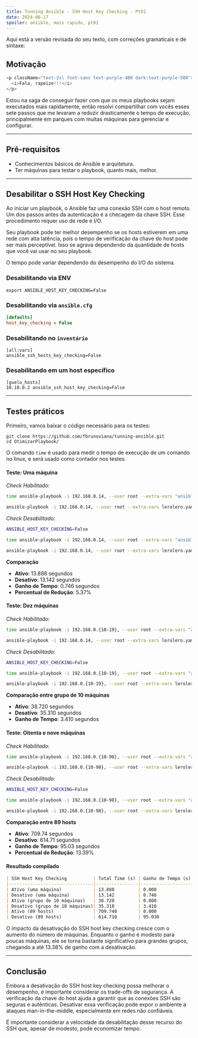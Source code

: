 ```yaml
---
title: Tunning Ansible - SSH Host Key Checking - Pt01
date: 2024-06-17
spoiler: ansible, mais rapido, pt01
---
```

Aqui está a versão revisada do seu texto, com correções gramaticais e de sintaxe:

## Motivação

```js eval
<p className="text-2xl font-sans text-purple-400 dark:text-purple-500">
  <i>Fala, rapeize!!!</i>
</p>
```

Estou na saga de conseguir fazer com que os meus playbooks sejam executados mais rapidamente, então resolvi compartilhar com vocês esses sete passos que me levaram a reduzir drasticamente o tempo de execução, principalmente em parques com muitas máquinas para gerenciar e configurar.

---

## Pré-requisitos

- Conhecimentos básicos de Ansible e arquitetura.
- Ter máquinas para testar o playbook, quanto mais, melhor.

---

## Desabilitar o SSH Host Key Checking

Ao iniciar um playbook, o Ansible faz uma conexão SSH com o host remoto. Um dos passos antes da autenticação é a checagem da chave SSH. Esse procedimento requer uso de rede e I/O.

Seu playbook pode ter melhor desempenho se os hosts estiverem em uma rede com alta latência, pois o tempo de verificação da chave do host pode ser mais perceptível. Isso se agrava dependendo da quantidade de hosts que você vai usar no seu playbook.

O tempo pode variar dependendo do desempenho do I/O do sistema.

### Desabilitando via ENV

```shell
export ANSIBLE_HOST_KEY_CHECKING=False
```

### Desabilitando via `ansible.cfg`

```ini
[defaults]
host_key_checking = False
```

### Desabilitando no `inventário`

```
[all:vars]
ansible_ssh_hosts_key_checking=False
```

### Desabilitando em um host específico

```
[guelo_hosts]
10.10.0.2 ansible_ssh_host_key_checking=False
```
---

## Testes práticos

Primeiro, vamos baixar o código necessário para os testes:

```
git clone https://github.com/fbrunoviana/tunning-ansible.git
cd OtimizarPlaybook/
```

O comando `time` é usado para medir o tempo de execução de um comando no linux, e será usado como contador nos testes.
#### Teste: Uma máquina

*Check Habilitado:*

```bash
time ansible-playbook -i 192.168.0.14, --user root --extra-vars "ansible_ssh_pass='sua_senha'" lerolero.yaml

ansible-playbook -i 192.168.0.14, --user root --extra-vars lerolero.yaml 1.82s user 0.75s system 18% cpu 13.888 total
```

*Check Desabilitado:* 

```bash
ANSIBLE_HOST_KEY_CHECKING=False

time ansible-playbook -i 192.168.0.14, --user root --extra-vars "ansible_ssh_pass='sua_senha'" lerolero.yaml

ansible-playbook -i 192.168.0.14, --user root --extra-vars lerolero.yaml 1.72s user 0.71s system 18% cpu 13.142 total
```

**Comparação**

- **Ativo**: 13.888 segundos
- **Desativo**: 13.142 segundos
- **Ganho de Tempo**: 0.746 segundos
- **Percentual de Redução**: 5.37%

#### Teste: Dez máquinas

*Check Habilitado:*

```bash
time ansible-playbook -i 192.168.0.{10-19}, --user root --extra-vars "ansible_ssh_pass='sua_senha'" lerolero.yaml

ansible-playbook -i 192.168.0.14, --user root --extra-vars lerolero.yaml 6.36s user 5.05s system 29% cpu 38.720 total
```

*Check Desabilitado:* 

```bash
ANSIBLE_HOST_KEY_CHECKING=False

time ansible-playbook -i 192.168.0.{10-19}, --user root --extra-vars "ansible_ssh_pass='sua_senha'" lerolero.yaml

ansible-playbook -i 192.168.0.{10-19}, --user root --extra-vars lerolero.yaml 5.72s user 5.07s system 30% cpu 35.310 total
```

**Comparação entre grupo de 10 máquinas**

- **Ativo**: 38.720 segundos
- **Desativo**: 35.310 segundos
- **Ganho de Tempo**: 3.410 segundos

#### Teste: Oitenta e nove máquinas

*Check Habilitado:*

```bash
time ansible-playbook -i 192.168.0.{10-98}, --user root --extra-vars "ansible_ssh_pass='sua_senha'" lerolero.yaml

ansible-playbook -i 192.168.0.{10-98}, --user root --extra-vars lerolero.yaml 6.36s user 5.05s system 29% cpu 38.720 total
```

*Check Desabilitado:* 

```bash
ANSIBLE_HOST_KEY_CHECKING=False

time ansible-playbook -i 192.168.0.{10-98}, --user root --extra-vars "ansible_ssh_pass='sua_senha'" lerolero.yaml

ansible-playbook -i 192.168.0.{10-98}, --user root --extra-vars lerolero.yaml 70.51s user 51.51s system 19% cpu 10:14.71 total
```

**Comparação entre 89 hosts**

- **Ativo**: 709.74 segundos
- **Desativo**: 614.71 segundos
- **Ganho de Tempo**: 95.03 segundos
- **Percentual de Redução**: 13.39%

#### Resultado compilado

```markdown
| SSH Host Key Checking          | Total Time (s) | Ganho de Tempo (s) | Percentual de Redução (%) |
|--------------------------------|----------------|--------------------|---------------------------|
| Ativo (uma máquina)            | 13.888         | 0.000              | 0.000000                  |
| Desativo (uma máquina)         | 13.142         | 0.746              | 5.371544                  |
| Ativo (grupo de 10 máquinas)   | 38.720         | 0.000              | 0.000000                  |
| Desativo (grupo de 10 máquinas)| 35.310         | 3.410              | 8.806197                  |
| Ativo (89 hosts)               | 709.740        | 0.000              | 0.000000                  |
| Desativo (89 hosts)            | 614.710        | 95.030             | 13.389410                 |
```

O impacto da desativação do SSH host key checking cresce com o aumento do número de máquinas. Enquanto o ganho é modesto para poucas máquinas, ele se torna bastante significativo para grandes grupos, chegando a até 13.38% de ganho com a desativação.

---

## Conclusão

Embora a desativação do SSH host key checking possa melhorar o desempenho, é importante considerar os trade-offs de segurança. A verificação da chave do host ajuda a garantir que as conexões SSH são seguras e autênticas. Desativar essa verificação pode expor o ambiente a ataques man-in-the-middle, especialmente em redes não confiáveis.

É importante considerar a velocidade da desabilitação desse recurso do SSH que, apesar de modesto, pode economizar tempo.